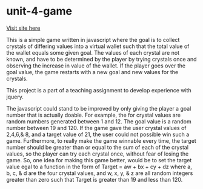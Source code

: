 # unit-4-game

[Visit site here](https://gregvx.github.io/unit-4-game/)

This is a simple game written in javascript where the goal is to collect crystals of differing values into a virtual wallet such that the total value of the wallet equals some given goal.
The values of each crystal are not known, and have to be determined by the player by trying crystals once and observing the increase in value of the wallet.
If the player goes over the goal value, the game restarts with a new goal and new values for the crystals.

This project is a part of a teaching assignment to develop experience with jquery.

The javascript could stand to be improved by only giving the player a goal number that is actually doable. For example, the for crystal values are random numbers generated between 1 and 12. The goal value is a random number between 19 and 120. If the game gave the user 
crystal values of 2,4,6,& 8, and a target value of 21, the user could not possible win such a game.
Furthermore, to really make the game winnable every time, the target number should be greater than or equal to the sum of each of the crystal values, so the player can try each crystal once, without fear of losing the game.
So, one idea for making this game better, would be to set the target value egal to a function in the form of
Target = aw + bx + cy + dz where a, b, c, & d are the four crystal values, and w, x, y, & z are all random integers greater than zero
such that Target is greater than 19 and less than 120.
